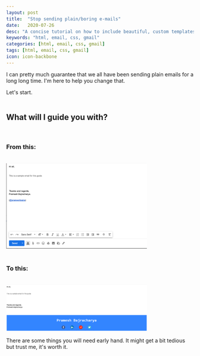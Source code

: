 ```yaml
---
layout: post
title:  "Stop sending plain/boring e-mails"
date:   2020-07-26
desc: "A concise tutorial on how to include beautiful, custom templates to you personal email/gmail."
keywords: "html, email, css, gmail"
categories: [html, email, css, gmail]
tags: [html, email, css, gmail]
icon: icon-backbone
---
```


I can pretty much guarantee that we all have been sending plain emails for a long long time. I'm here to help you change that.

Let's start.
<br><br>
<h2>What will I guide you with?</h2>
<br>
<h3>From this:</h3>
<br>
<img src="/static/assets/img/blog/emails/old-email.png" height = "50%" width="75%">    
<br><br>
<h3>To this:</h3>
<br>
<img src="/static/assets/img/blog/emails/new-email.png" height = "50%" width="75%">    
<br>

There are some things you will need early hand. It might get a bit tedious but trust me, it's worth it.





